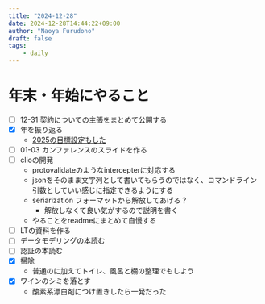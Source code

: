 ```yaml
---
title: "2024-12-28"
date: 2024-12-28T14:44:22+09:00
author: "Naoya Furudono"
draft: false
tags:
    - daily
---
```


# 年末・年始にやること

- [ ] 12-31 契約についての主張をまとめて公開する
- [x] 年を振り返る
  - [2025の目標設定もした](/posts/2024-12-31)
- [ ] 01-03 カンファレンスのスライドを作る
- [ ] clioの開発
  - protovalidateのようなintercepterに対応する
  - jsonをそのまま文字列として書いてもらうのではなく、コマンドライン引数としていい感じに指定できるようにする
  - seriarization フォーマットから解放してあげる？
    - 解放しなくて良い気がするので説明を書く
  - やることをreadmeにまとめて自慢する
- [ ] LTの資料を作る
- [ ] データモデリングの本読む
- [ ] 認証の本読む
- [x] 掃除
  - 普通のに加えてトイレ、風呂と棚の整理でもしよう
- [x] ワインのシミを落とす
  - 酸素系漂白剤につけ置きしたら一発だった

